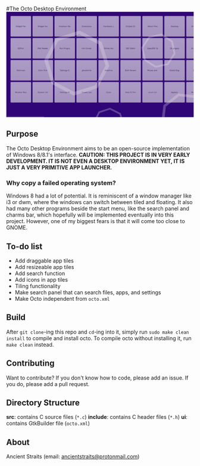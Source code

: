 #The Octo Desktop Environment
![Screenshot](.screenshot.png)

## Purpose
The Octo Desktop Environment aims to be an open-source implementation of Windows 8/8.1's interface.
**CAUTION: THIS PROJECT IS IN VERY EARLY DEVELOPMENT. IT IS NOT EVEN A DESKTOP ENVIRONMENT YET, IT IS JUST A VERY PRIMITIVE APP LAUNCHER.**

### Why copy a failed operating system?
Windows 8 had a lot of potential. It is reminiscent of a window manager like i3 or dwm, where the windows can switch between tiled and floating. It also had many other programs beside the start menu, like the search panel and charms bar, which hopefully will be implemented eventually into this project. However, one of my biggest fears is that it will come too close to GNOME.

## To-do list
- Add draggable app tiles
- Add resizeable app tiles
- Add search function
- Add icons in app tiles
- Tiling functionality
- Make search panel that can search files, apps, and settings
- Make Octo independent from `octo.xml`

## Build
After `git clone`-ing this repo and `cd`-ing into it, simply run `sudo make clean install` to compile and install octo. To compile octo without installing it, run `make clean` instead.

## Contributing
Want to contribute? If you don't know how to code, please add an issue. If you do, please add a pull request.

## Directory Structure
**src**: contains C source files (`*.c`)
**include**: contains C header files (`*.h`)
**ui**: contains GtkBuilder file (`octo.xml`)

## About
Ancient Straits (email: ancientstraits@protonmail.com)
